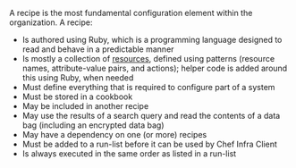 A recipe is the most fundamental configuration element within the
organization. A recipe:

-   Is authored using Ruby, which is a programming language designed to
    read and behave in a predictable manner
-   Is mostly a collection of [resources](/resources/), defined
    using patterns (resource names, attribute-value pairs, and actions);
    helper code is added around this using Ruby, when needed
-   Must define everything that is required to configure part of a
    system
-   Must be stored in a cookbook
-   May be included in another recipe
-   May use the results of a search query and read the contents of a
    data bag (including an encrypted data bag)
-   May have a dependency on one (or more) recipes
-   Must be added to a run-list before it can be used by Chef Infra
    Client
-   Is always executed in the same order as listed in a run-list